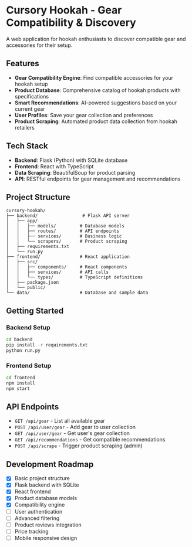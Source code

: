 # Cursory Hookah - Gear Compatibility & Discovery

A web application for hookah enthusiasts to discover compatible gear and accessories for their setup.

## Features

- **Gear Compatibility Engine**: Find compatible accessories for your hookah setup
- **Product Database**: Comprehensive catalog of hookah products with specifications
- **Smart Recommendations**: AI-powered suggestions based on your current gear
- **User Profiles**: Save your gear collection and preferences
- **Product Scraping**: Automated product data collection from hookah retailers

## Tech Stack

- **Backend**: Flask (Python) with SQLite database
- **Frontend**: React with TypeScript
- **Data Scraping**: BeautifulSoup for product parsing
- **API**: RESTful endpoints for gear management and recommendations

## Project Structure

```
cursory-hookah/
├── backend/                 # Flask API server
│   ├── app/
│   │   ├── models/         # Database models
│   │   ├── routes/         # API endpoints
│   │   ├── services/       # Business logic
│   │   └── scrapers/       # Product scraping
│   ├── requirements.txt
│   └── run.py
├── frontend/               # React application
│   ├── src/
│   │   ├── components/     # React components
│   │   ├── services/       # API calls
│   │   └── types/          # TypeScript definitions
│   ├── package.json
│   └── public/
└── data/                   # Database and sample data
```

## Getting Started

### Backend Setup
```bash
cd backend
pip install -r requirements.txt
python run.py
```

### Frontend Setup
```bash
cd frontend
npm install
npm start
```

## API Endpoints

- `GET /api/gear` - List all available gear
- `POST /api/user/gear` - Add gear to user collection
- `GET /api/user/gear` - Get user's gear collection
- `GET /api/recommendations` - Get compatible recommendations
- `POST /api/scrape` - Trigger product scraping (admin)

## Development Roadmap

- [x] Basic project structure
- [x] Flask backend with SQLite
- [x] React frontend
- [x] Product database models
- [x] Compatibility engine
- [ ] User authentication
- [ ] Advanced filtering
- [ ] Product reviews integration
- [ ] Price tracking
- [ ] Mobile responsive design
